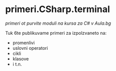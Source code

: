 # primeri.CSharp.terminal
*primeri ot purvite moduli na kursa za  C# v Aula.bg*


Tuk 6te publikuvame primeri za izpolzvaneto na:
* promenlivi
* uslovni operatori
* cikli
* klasove
* i t.n.



